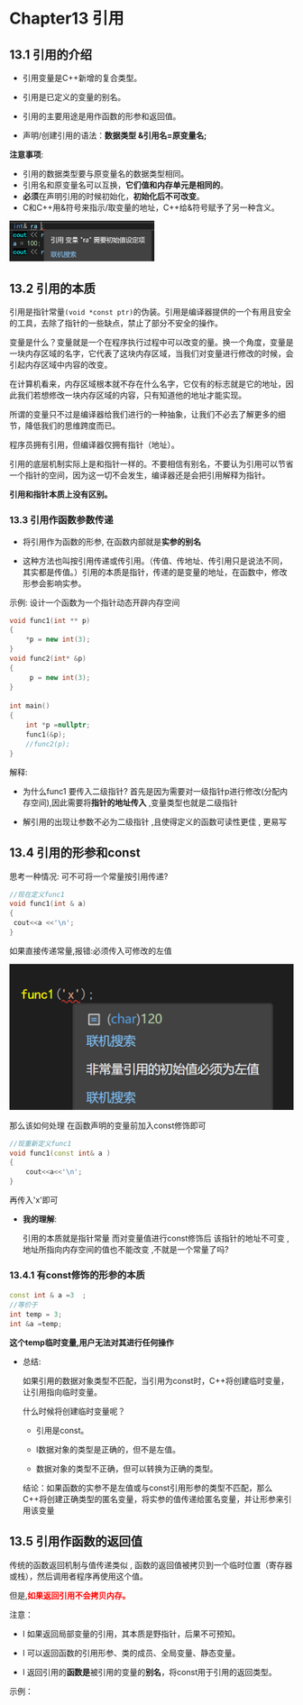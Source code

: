 # Chapter13 引用



##  13.1 引用的介绍

- 引用变量是C++新增的复合类型。

- 引用是已定义的变量的别名。

- 引用的主要用途是用作函数的形参和返回值。

- 声明/创建引用的语法：**数据类型 &引用名=原变量名;**

**注意事项**:

- 引用的数据类型要与原变量名的数据类型相同。
-  引用名和原变量名可以互换，**它们值和内存单元是相同的**。
-  **必须**在声明引用的时候初始化，**初始化后不可改变**。
-  C和C++用&符号来指示/取变量的地址，C++给&符号赋予了另一种含义。

<img src="./photo/image-20240713205145310.png" alt="image-20240713205145310" style="zoom:50%;" />



## 13.2 引用的本质

引用是指针常量`(void *const ptr)`的伪装。引用是编译器提供的一个有用且安全的工具，去除了指针的一些缺点，禁止了部分不安全的操作。

变量是什么？变量就是一个在程序执行过程中可以改变的量。换一个角度，变量是一块内存区域的名字，它代表了这块内存区域，当我们对变量进行修改的时候，会引起内存区域中内容的改变。

在计算机看来，内存区域根本就不存在什么名字，它仅有的标志就是它的地址，因此我们若想修改一块内存区域的内容，只有知道他的地址才能实现。

所谓的变量只不过是编译器给我们进行的一种抽象，让我们不必去了解更多的细节，降低我们的思维跨度而已。

程序员拥有引用，但编译器仅拥有指针（地址）。

引用的底层机制实际上是和指针一样的。不要相信有别名，不要认为引用可以节省一个指针的空间，因为这一切不会发生，编译器还是会把引用解释为指针。

 **引用和指针本质上没有区别。**



### 13.3 引用作函数参数传递

- 将引用作为函数的形参, 在函数内部就是**实参的别名**

- 这种方法也叫按引用传递或传引用。（传值、传地址、传引用只是说法不同，其实都是传值。）引用的本质是指针，传递的是变量的地址，在函数中，修改形参会影响实参。

  

示例: 设计一个函数为一个指针动态开辟内存空间

```c++
void func1(int ** p)
{
    *p = new int(3);
}
void func2(int* &p)
{
     p = new int(3);
}

int main()
{
    int *p =nullptr;
    func1(&p);
    //func2(p);
}
```

解释:

- 为什么func1 要传入二级指针? 首先是因为需要对一级指针p进行修改(分配内存空间),因此需要将**指针的地址传入** ,变量类型也就是二级指针

- 解引用的出现让参数不必为二级指针 ,且使得定义的函数可读性更佳 , 更易写



## 13.4  引用的形参和const

思考一种情况: 可不可将一个常量按引用传递?

```c++
//现在定义func1
void func1(int & a)
{
 cout<<a <<'\n';
}
```

如果直接传递常量,报错:必须传入可修改的左值

![image-20240713224838145](./photo/image-20240713224838145.png)

那么该如何处理 在函数声明的变量前加入const修饰即可

```c++
//现重新定义func1
void func1(const int& a )
{
    cout<<a<<'\n';
}
```

再传入'x'即可

- **我的理解**:

  引用的本质就是指针常量 而对变量值进行const修饰后  该指针的地址不可变 ,地址所指向内存空间的值也不能改变 ,不就是一个常量了吗?

  

### 13.4.1 有const修饰的形参的本质

```c++
const int & a =3  ;
//等价于
int temp = 3;
int &a =temp;
```

**这个temp临时变量,用户无法对其进行任何操作**

- 总结:

  如果引用的数据对象类型不匹配，当引用为const时，C++将创建临时变量，让引用指向临时变量。

  什么时候将创建临时变量呢？

  - 引用是const。

  - l数据对象的类型是正确的，但不是左值。
  -  数据对象的类型不正确，但可以转换为正确的类型。

  结论：如果函数的实参不是左值或与const引用形参的类型不匹配，那么C++将创建正确类型的匿名变量，将实参的值传递给匿名变量，并让形参来引用该变量



## 13.5 引用作函数的返回值

传统的函数返回机制与值传递类似 , 函数的返回值被拷贝到一个临时位置（寄存器或栈），然后调用者程序再使用这个值。

但是,<font color = red>**如果返回引用不会拷贝内存。**</font>

注意：

- l 如果返回局部变量的引用，其本质是野指针，后果不可预知。

- l 可以返回函数的引用形参、类的成员、全局变量、静态变量。

- l 返回引用的**函数是**被引用的变量的**别名**，将const用于引用的返回类型。

示例：